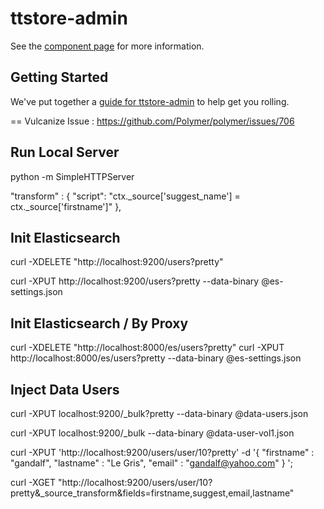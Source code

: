 ttstore-admin
================

See the [component page](http://jmorille.github.io/ttstore-admin) for more information.

## Getting Started

We've put together a [guide for ttstore-admin](http://www.polymer-project.org/docs/start/reusableelements.html) to help get you rolling.

== Vulcanize
Issue : https://github.com/Polymer/polymer/issues/706


## Run Local Server
python -m SimpleHTTPServer

"transform" : {
     "script": "ctx._source['suggest_name'] = ctx._source['firstname']"
   },

## Init Elasticsearch
curl -XDELETE "http://localhost:9200/users?pretty"

curl -XPUT http://localhost:9200/users?pretty  --data-binary @es-settings.json

## Init Elasticsearch / By Proxy
curl -XDELETE "http://localhost:8000/es/users?pretty"
curl -XPUT http://localhost:8000/es/users?pretty  --data-binary @es-settings.json



## Inject Data Users 
curl -XPUT localhost:9200/_bulk?pretty --data-binary @data-users.json

curl -XPUT localhost:9200/_bulk --data-binary @data-user-vol1.json

curl -XPUT 'http://localhost:9200/users/user/10?pretty' -d '{
    "firstname" : "gandalf",
    "lastname" : "Le Gris",
    "email" : "gandalf@yahoo.com"
}
';

curl -XGET "http://localhost:9200/users/user/10?pretty&_source_transform&fields=firstname,suggest,email,lastname"


 